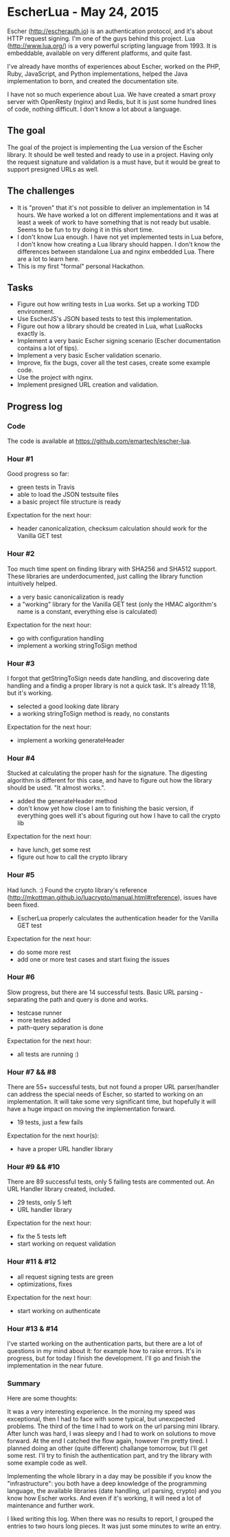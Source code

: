 # EscherLua - May 24, 2015

Escher (http://escherauth.io) is an authentication protocol, and it's about HTTP request signing. I'm one of the guys
behind this project. Lua (http://www.lua.org/) is a very powerful scripting language from 1993. It is embeddable,
available on very different platforms, and quite fast.

I've already have months of experiences about Escher, worked on the PHP, Ruby, JavaScript, and Python implementations,
helped the Java implementation to born, and created the documentation site.

I have not so much experience about Lua. We have created a smart proxy server with OpenResty (nginx) and Redis, but
it is just some hundred lines of code, nothing difficult. I don't know a lot about a language.

## The goal

The goal of the project is implementing the Lua version of the Escher library. It should be well tested and ready
to use in a project. Having only the request signature and validation is a must have, but it would be great to
support presigned URLs as well.

## The challenges

- It is "proven" that it's not possible to deliver an implementation in 14 hours. We have worked a lot on different
  implementations and it was at least a week of work to have something that is not ready but usable. Seems to be fun
  to try doing it in this short time.
- I don't know Lua enough. I have not yet implemented tests in Lua before, I don't know how creating a Lua library
  should happen. I don't know the differences between standalone Lua and nginx embedded Lua. There are a lot to
  learn here.
- This is my first "formal" personal Hackathon.

## Tasks

- Figure out how writing tests in Lua works. Set up a working TDD environment.
- Use EscherJS's JSON based tests to test this implementation.
- Figure out how a library should be created in Lua, what LuaRocks exactly is.
- Implement a very basic Escher signing scenario (Escher documentation contains a lot of tips).
- Implement a very basic Escher validation scenario.
- Improve, fix the bugs, cover all the test cases, create some example code.
- Use the project with nginx.
- Implement presigned URL creation and validation.

## Progress log

### Code

The code is available at https://github.com/emartech/escher-lua.

### Hour #1

Good progress so far:

- green tests in Travis
- able to load the JSON testsuite files
- a basic project file structure is ready

Expectation for the next hour:

- header canonicalization, checksum calculation should work for the Vanilla GET test

### Hour #2

Too much time spent on finding library with SHA256 and SHA512 support. These libraries are underdocumented, just calling
the library function intuitively helped.

- a very basic canonicalization is ready
- a "working" library for the Vanilla GET test (only the HMAC algorithm's name is a constant, everything else is calculated)

Expectation for the next hour:

- go with configuration handling
- implement a working stringToSign method

### Hour #3

I forgot that getStringToSign needs date handling, and discovering date handling and a findig a proper library is not a quick
task. It's already 11:18, but it's working.

- selected a good looking date library
- a working stringToSign method is ready, no constants

Expectation for the next hour:

- implement a working generateHeader

### Hour #4

Stucked at calculating the proper hash for the signature. The digesting algorithm is different for this case, and have to
figure out how the library should be used. "It almost works.".

- added the generateHeader method
- don't know yet how close I am to finishing the basic version, if everything goes well it's about figuring out how I have to call the crypto lib

Expectation for the next hour:

- have lunch, get some rest
- figure out how to call the crypto library

### Hour #5

Had lunch. :) Found the crypto library's reference (http://mkottman.github.io/luacrypto/manual.html#reference), issues have been fixed.

- EscherLua properly calculates the authentication header for the Vanilla GET test

Expectation for the next hour:

- do some more rest
- add one or more test cases and start fixing the issues

### Hour #6

Slow progress, but there are 14 successful tests. Basic URL parsing - separating the path and query is done and works.

- testcase runner
- more testes added
- path-query separation is done

Expectation for the next hour:

- all tests are running :)

### Hour #7 && #8

There are 55+ successful tests, but not found a proper URL parser/handler can address the special needs of Escher, so started to working on
an implementation. It will take some very significant time, but hopefully it will have a huge impact on moving the implementation forward.

- 19 tests, just a few fails

Expectation for the next hour(s):

- have a proper URL handler library

### Hour #9 && #10

There are 89 successful tests, only 5 failing tests are commented out. An URL Handler library created, included.

- 29 tests, only 5 left
- URL handler library

Expectation for the next hour:

- fix the 5 tests left
- start working on request validation

### Hour #11 & #12

- all request signing tests are green
- optimizations, fixes

Expectation for the next hour:

- start working on authenticate

### Hour #13 & #14

I've started working on the authentication parts, but there are a lot of questions in my mind about it: for example how to raise errors.
It's in progress, but for today I finish the development. I'll go and finish the implementation in the near future.

### Summary

Here are some thoughts:

It was a very interesting experience. In the morning my speed was exceptional, then I had to face with some typical, but unexcpected problems.
The third of the time I had to work on the url parsing mini library. After lunch was hard, I was sleepy and I had to work on solutions to move
forward. At the end I catched the flow again, however I'm pretty tired. I planned doing an other (quite different) challange tomorrow, but I'll
get some rest. I'll try to finish the authentication part, and try the library with some example code as well.

Implementing the whole library in a day may be possible if you know the "infrastructure": you both have a deep knowledge of the programming
language, the available libraries (date handling, url parsing, crypto) and you know how Escher works. And even if it's working, it will need
a lot of maintenance and further work.

I liked writing this log. When there was no results to report, I grouped the entries to two hours long pieces. It was just some minutes
to write an entry.